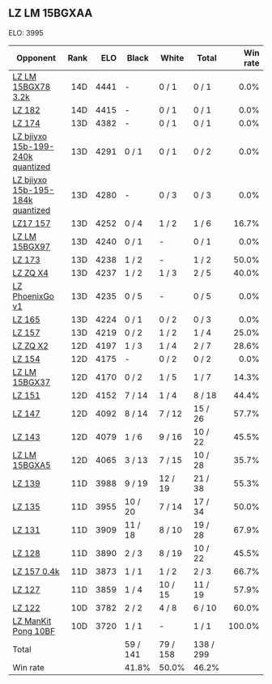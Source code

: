 ## LZ LM 15BGXAA ##

ELO: 3995

Opponent | Rank | ELO | Black | White | Total | Win rate
---------|-----:|----:|-------|-------|-------|-------:
[LZ LM 15BGX78 3.2k](LZ%20LM%2015BGX78%203.2k.md) | 14D | 4441 | - | 0 / 1 | 0 / 1 | 0.0%
[LZ 182](LZ%20182.md) | 14D | 4415 | - | 0 / 1 | 0 / 1 | 0.0%
[LZ 174](LZ%20174.md) | 13D | 4382 | - | 0 / 1 | 0 / 1 | 0.0%
[LZ bjiyxo 15b-199-240k quantized](LZ%20bjiyxo%2015b-199-240k%20quantized.md) | 13D | 4291 | 0 / 1 | 0 / 1 | 0 / 2 | 0.0%
[LZ bjiyxo 15b-195-184k quantized](LZ%20bjiyxo%2015b-195-184k%20quantized.md) | 13D | 4280 | - | 0 / 3 | 0 / 3 | 0.0%
[LZ17 157](LZ17%20157.md) | 13D | 4252 | 0 / 4 | 1 / 2 | 1 / 6 | 16.7%
[LZ LM 15BGX97](LZ%20LM%2015BGX97.md) | 13D | 4240 | 0 / 1 | - | 0 / 1 | 0.0%
[LZ 173](LZ%20173.md) | 13D | 4238 | 1 / 2 | - | 1 / 2 | 50.0%
[LZ ZQ X4](LZ%20ZQ%20X4.md) | 13D | 4237 | 1 / 2 | 1 / 3 | 2 / 5 | 40.0%
[LZ PhoenixGo v1](LZ%20PhoenixGo%20v1.md) | 13D | 4235 | 0 / 5 | - | 0 / 5 | 0.0%
[LZ 165](LZ%20165.md) | 13D | 4224 | 0 / 1 | 0 / 2 | 0 / 3 | 0.0%
[LZ 157](LZ%20157.md) | 13D | 4219 | 0 / 2 | 1 / 2 | 1 / 4 | 25.0%
[LZ ZQ X2](LZ%20ZQ%20X2.md) | 12D | 4197 | 1 / 3 | 1 / 4 | 2 / 7 | 28.6%
[LZ 154](LZ%20154.md) | 12D | 4175 | - | 0 / 2 | 0 / 2 | 0.0%
[LZ LM 15BGX37](LZ%20LM%2015BGX37.md) | 12D | 4170 | 0 / 2 | 1 / 5 | 1 / 7 | 14.3%
[LZ 151](LZ%20151.md) | 12D | 4152 | 7 / 14 | 1 / 4 | 8 / 18 | 44.4%
[LZ 147](LZ%20147.md) | 12D | 4092 | 8 / 14 | 7 / 12 | 15 / 26 | 57.7%
[LZ 143](LZ%20143.md) | 12D | 4079 | 1 / 6 | 9 / 16 | 10 / 22 | 45.5%
[LZ LM 15BGXA5](LZ%20LM%2015BGXA5.md) | 12D | 4065 | 3 / 13 | 7 / 15 | 10 / 28 | 35.7%
[LZ 139](LZ%20139.md) | 11D | 3988 | 9 / 19 | 12 / 19 | 21 / 38 | 55.3%
[LZ 135](LZ%20135.md) | 11D | 3955 | 10 / 20 | 7 / 14 | 17 / 34 | 50.0%
[LZ 131](LZ%20131.md) | 11D | 3909 | 11 / 18 | 8 / 10 | 19 / 28 | 67.9%
[LZ 128](LZ%20128.md) | 11D | 3890 | 2 / 3 | 8 / 19 | 10 / 22 | 45.5%
[LZ 157 0.4k](LZ%20157%200.4k.md) | 11D | 3873 | 1 / 1 | 1 / 2 | 2 / 3 | 66.7%
[LZ 127](LZ%20127.md) | 11D | 3859 | 1 / 4 | 10 / 15 | 11 / 19 | 57.9%
[LZ 122](LZ%20122.md) | 10D | 3782 | 2 / 2 | 4 / 8 | 6 / 10 | 60.0%
[LZ ManKit Pong 10BF](LZ%20ManKit%20Pong%2010BF.md) | 10D | 3720 | 1 / 1 | - | 1 / 1 | 100.0%
Total | | | 59 / 141 | 79 / 158 | 138 / 299 | 
Win rate| | | 41.8% | 50.0% | 46.2% | 
